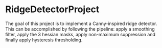 # RidgeDetectorProject
The goal of this project is to implement a Canny-inspired ridge detector. This can be accomplished by following the pipeline: apply a smoothing filter, apply the 3 hessian masks, apply non-maximum suppression and finally apply hysteresis thresholding. 
